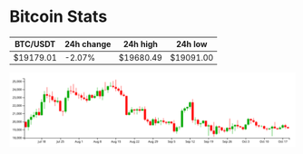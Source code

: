 # Bitcoin Stats

BTC/USDT|24h change|24h high|24h low|
|---|---|---|---|
|$19179.01|-2.07%|$19680.49|$19091.00|

<img src="./chart.svg">

